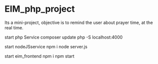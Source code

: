 # EIM_php_project
Its a mini-project, objective is to remind the user about prayer time, at the real time.

start php Service 
composer update
php -S localhost:4000

start nodeJSservice 
npm i 
node server.js

start eim_frontend
npm i
npm start 

